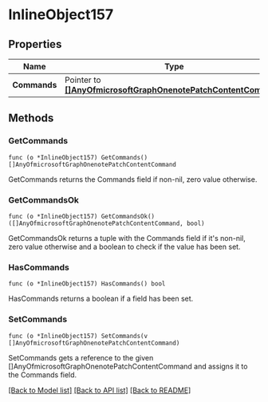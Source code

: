 # InlineObject157

## Properties

Name | Type | Description | Notes
------------ | ------------- | ------------- | -------------
**Commands** | Pointer to [**[]AnyOfmicrosoftGraphOnenotePatchContentCommand**](anyOf&lt;microsoft.graph.onenotePatchContentCommand&gt;.md) |  | [optional] 

## Methods

### GetCommands

`func (o *InlineObject157) GetCommands() []AnyOfmicrosoftGraphOnenotePatchContentCommand`

GetCommands returns the Commands field if non-nil, zero value otherwise.

### GetCommandsOk

`func (o *InlineObject157) GetCommandsOk() ([]AnyOfmicrosoftGraphOnenotePatchContentCommand, bool)`

GetCommandsOk returns a tuple with the Commands field if it's non-nil, zero value otherwise
and a boolean to check if the value has been set.

### HasCommands

`func (o *InlineObject157) HasCommands() bool`

HasCommands returns a boolean if a field has been set.

### SetCommands

`func (o *InlineObject157) SetCommands(v []AnyOfmicrosoftGraphOnenotePatchContentCommand)`

SetCommands gets a reference to the given []AnyOfmicrosoftGraphOnenotePatchContentCommand and assigns it to the Commands field.


[[Back to Model list]](../README.md#documentation-for-models) [[Back to API list]](../README.md#documentation-for-api-endpoints) [[Back to README]](../README.md)


